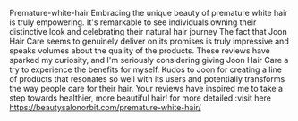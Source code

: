 Premature-white-hair
Embracing the unique beauty of premature white hair is truly empowering. It's remarkable to see individuals owning their distinctive look and celebrating their natural hair journey
The fact that Joon Hair Care seems to genuinely deliver on its promises is truly impressive and speaks volumes about the quality of the products. These reviews have sparked my curiosity, and I'm seriously considering giving Joon Hair Care a try to experience the benefits for myself. Kudos to Joon for creating a line of products that resonates so well with its users and potentially transforms the way people care for their hair. Your reviews have inspired me to take a step towards healthier, more beautiful hair!
for more detailed :visit here
https://beautysalonorbit.com/premature-white-hair/
